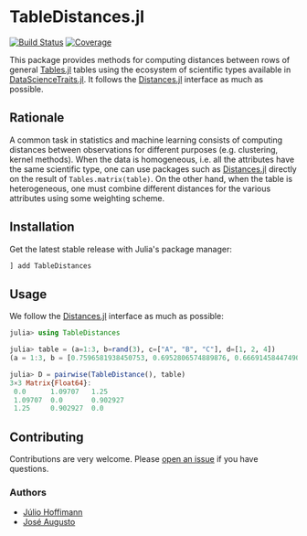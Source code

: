 # TableDistances.jl

[![Build Status](https://github.com/juliohm/TableDistances.jl/workflows/CI/badge.svg)](https://github.com/juliohm/TableDistances.jl/actions)
[![Coverage](https://codecov.io/gh/juliohm/TableDistances.jl/branch/master/graph/badge.svg)](https://codecov.io/gh/juliohm/TableDistances.jl)

This package provides methods for computing distances between rows of general
[Tables.jl](https://github.com/JuliaData/Tables.jl) tables using the ecosystem
of scientific types available in [DataScienceTraits.jl](https://github.com/JuliaML/DataScienceTraits.jl).
It follows the [Distances.jl](https://github.com/JuliaStats/Distances.jl) interface
as much as possible.

## Rationale

A common task in statistics and machine learning consists of computing distances between observations
for different purposes (e.g. clustering, kernel methods). When the data is homogeneous, i.e. all the
attributes have the same scientific type, one can use packages such as [Distances.jl](https://github.com/JuliaStats/Distances.jl)
directly on the result of `Tables.matrix(table)`. On the other hand, when the table is heterogeneous,
one must combine different distances for the various attributes using some weighting scheme.

## Installation

Get the latest stable release with Julia's package manager:

```julia
] add TableDistances
```

## Usage

We follow the [Distances.jl](https://github.com/JuliaStats/Distances.jl) interface as much as possible:

```julia
julia> using TableDistances

julia> table = (a=1:3, b=rand(3), c=["A", "B", "C"], d=[1, 2, 4])
(a = 1:3, b = [0.7596581938450753, 0.6952806574889876, 0.6669145844749085], c = ["A", "B", "C"], d = [1, 2, 4])

julia> D = pairwise(TableDistance(), table)
3×3 Matrix{Float64}:
 0.0      1.09707   1.25
 1.09707  0.0       0.902927
 1.25     0.902927  0.0
```

## Contributing

Contributions are very welcome. Please [open an issue](https://github.com/JuliaML/TableDistances.jl/issues) if you have questions.

### Authors

- [Júlio Hoffimann](https://github.com/juliohm)
- [José Augusto](https://github.com/mrr00b00t)
